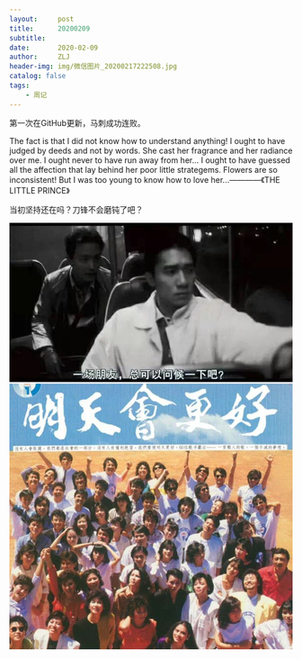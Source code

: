 ```yaml
---
layout:     post
title:      20200209
subtitle:   
date:       2020-02-09
author:     ZLJ
header-img: img/微信图片_20200217222508.jpg
catalog: false
tags:
    - 周记
---
```



第一次在GitHub更新，马刺成功连败。

The fact is that I did not know how to understand anything! I ought to have judged by deeds and not by words. She cast her fragrance and her radiance over me. I ought never to have run away from her... I ought to have guessed all the affection that lay behind her poor little strategems. Flowers are so inconsistent! But I was too young to know how to love her...————《THE LITTLE PRINCE》

当初坚持还在吗？刀锋不会磨钝了吧？

![](/img/微信图片_20200217222508.jpg)
![](/img/微信图片_202002172225081.jpg)